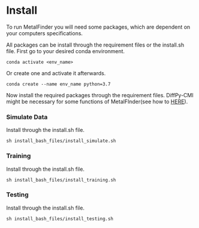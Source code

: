 # Install
To run MetalFinder you will need some packages, which are dependent on your computers specifications. 

All  packages can be install through the requirement files or the install.sh file. 
First go to your desired conda environment.
 ```
conda activate <env_name>
``` 
Or create one and activate it afterwards.
```
conda create --name env_name python=3.7
``` 

Now install the required packages through the requirement files.
DiffPy-CMI might be necessary for some functions of MetalFInder(see how to [HERE](https://www.diffpy.org/products/diffpycmi/index.html)).
### Simulate Data
Install through the install.sh file.
```
sh install_bash_files/install_simulate.sh
``` 
### Training
Install through the install.sh file.
```
sh install_bash_files/install_training.sh
``` 

### Testing
Install through the install.sh file.
```
sh install_bash_files/install_testing.sh
``` 

